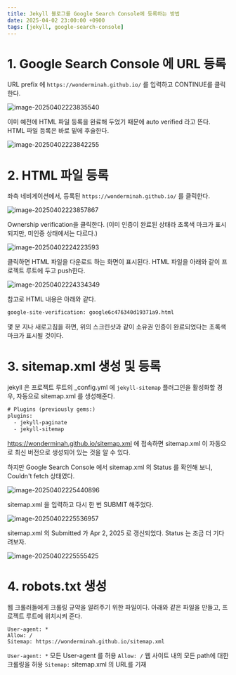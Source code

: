 ```yaml
---
title: Jekyll 블로그를 Google Search Console에 등록하는 방법
date: 2025-04-02 23:00:00 +0900
tags: [jekyll, google-search-console]
---
```


# 1. Google Search Console 에 URL 등록

URL prefix 에 `https://wonderminah.github.io/` 를 입력하고 CONTINUE를 클릭한다.

![image-20250402223835540](../assets/img/image-20250402223835540.png)

이미 예전에 HTML 파일 등록을 완료해 두었기 때문에 auto verified 라고 뜬다. HTML 파일 등록은 바로 밑에 후술한다.

![image-20250402223842255](../assets/img/image-20250402223842255.png)

# 2. HTML 파일 등록

좌측 네비게이션에서, 등록된 `https://wonderminah.github.io/` 를 클릭한다.

![image-20250402223857867](../assets/img/image-20250402223857867.png)

Ownership verification을 클릭한다. (이미 인증이 완료된 상태라 초록색 마크가 표시되지만, 미인증 상태에서는 다르다.)

![image-20250402224223593](../assets/img/image-20250402224223593.png)

클릭하면 HTML 파일을 다운로드 하는 화면이 표시된다. HTML 파일을 아래와 같이 프로젝트 루트에 두고 push한다.

![image-20250402224334349](../assets/img/image-20250402224334349.png)

참고로 HTML 내용은 아래와 같다.

```html
google-site-verification: google6c476340d19371a9.html
```

몇 분 지나 새로고침을 하면, 위의 스크린샷과 같이 소유권 인증이 완료되었다는 초록색 마크가 표시될 것이다.

# 3. sitemap.xml 생성 및 등록

jekyll 은 프로젝트 루트의 _config.yml 에 `jekyll-sitemap` 플러그인을 활성화할 경우, 자동으로 sitemap.xml 를 생성해준다.

```xml
# Plugins (previously gems:)
plugins:
  - jekyll-paginate
  - jekyll-sitemap
```

https://wonderminah.github.io/sitemap.xml 에 접속하면 sitemap.xml 이 자동으로 최신 버전으로 생성되어 있는 것을 알 수 있다.



하지만 Google Search Console 에서 sitemap.xml 의 Status 를 확인해 보니, Couldn't fetch 상태였다.

![image-20250402225440896](../assets/img/image-20250402225440896.png)

sitemap.xml 을 입력하고 다시 한 번 SUBMIT 해주었다.

![image-20250402225536957](../assets/img/image-20250402225536957.png)

sitemap.xml 의 Submitted 가 Apr 2, 2025 로 갱신되었다. Status 는 조금 더 기다려보자.

![image-20250402225555425](../assets/img/image-20250402225555425.png)

# 4. robots.txt 생성

웹 크롤러들에게 크롤링 규약을 알려주기 위한 파일이다.
아래와 같은 파일을 만들고, 프로젝트 루트에 위치시켜 준다.

```
User-agent: *
Allow: /
Sitemap: https://wonderminah.github.io/sitemap.xml
```

`User-agent: *` 모든 User-agent 를 허용
`Allow: /` 웹 사이트 내의 모든 path에 대한 크롤링을 허용
`Sitemap:` sitemap.xml 의 URL를 기재